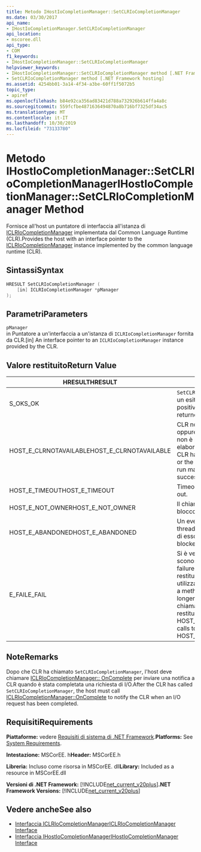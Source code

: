 ```yaml
---
title: Metodo IHostIoCompletionManager::SetCLRIoCompletionManager
ms.date: 03/30/2017
api_name:
- IHostIoCompletionManager.SetCLRIoCompletionManager
api_location:
- mscoree.dll
api_type:
- COM
f1_keywords:
- IHostIoCompletionManager::SetCLRIoCompletionManager
helpviewer_keywords:
- IHostIoCompletionManager::SetCLRIoCompletionManager method [.NET Framework hosting]
- SetCLRIoCompletionManager method [.NET Framework hosting]
ms.assetid: 4254bb01-3a14-4f34-a3be-60ff1f5072b5
topic_type:
- apiref
ms.openlocfilehash: b84e92ca356ad83421d788a732926b614ffa4a8c
ms.sourcegitcommit: 559fcfbe4871636494870a8b716bf7325df34ac5
ms.translationtype: MT
ms.contentlocale: it-IT
ms.lasthandoff: 10/30/2019
ms.locfileid: "73133780"
---
```

# <a name="ihostiocompletionmanagersetclriocompletionmanager-method"></a><span data-ttu-id="45d1d-102">Metodo IHostIoCompletionManager::SetCLRIoCompletionManager</span><span class="sxs-lookup"><span data-stu-id="45d1d-102">IHostIoCompletionManager::SetCLRIoCompletionManager Method</span></span>
<span data-ttu-id="45d1d-103">Fornisce all'host un puntatore di interfaccia all'istanza di [ICLRIoCompletionManager](../../../../docs/framework/unmanaged-api/hosting/iclriocompletionmanager-interface.md) implementata dal Common Language Runtime (CLR).</span><span class="sxs-lookup"><span data-stu-id="45d1d-103">Provides the host with an interface pointer to the [ICLRIoCompletionManager](../../../../docs/framework/unmanaged-api/hosting/iclriocompletionmanager-interface.md) instance implemented by the common language runtime (CLR).</span></span>  
  
## <a name="syntax"></a><span data-ttu-id="45d1d-104">Sintassi</span><span class="sxs-lookup"><span data-stu-id="45d1d-104">Syntax</span></span>  
  
```cpp  
HRESULT SetCLRIoCompletionManager (  
    [in] ICLRIoCompletionManager *pManager  
);  
```  
  
## <a name="parameters"></a><span data-ttu-id="45d1d-105">Parametri</span><span class="sxs-lookup"><span data-stu-id="45d1d-105">Parameters</span></span>  
 `pManager`  
 <span data-ttu-id="45d1d-106">in Puntatore a un'interfaccia a un'istanza di `ICLRIoCompletionManager` fornita da CLR.</span><span class="sxs-lookup"><span data-stu-id="45d1d-106">[in] An interface pointer to an `ICLRIoCompletionManager` instance provided by the CLR.</span></span>  
  
## <a name="return-value"></a><span data-ttu-id="45d1d-107">Valore restituito</span><span class="sxs-lookup"><span data-stu-id="45d1d-107">Return Value</span></span>  
  
|<span data-ttu-id="45d1d-108">HRESULT</span><span class="sxs-lookup"><span data-stu-id="45d1d-108">HRESULT</span></span>|<span data-ttu-id="45d1d-109">Descrizione</span><span class="sxs-lookup"><span data-stu-id="45d1d-109">Description</span></span>|  
|-------------|-----------------|  
|<span data-ttu-id="45d1d-110">S_OK</span><span class="sxs-lookup"><span data-stu-id="45d1d-110">S_OK</span></span>|<span data-ttu-id="45d1d-111">`SetCLRIoCompletionManager` ha restituito un esito positivo.</span><span class="sxs-lookup"><span data-stu-id="45d1d-111">`SetCLRIoCompletionManager` returned successfully.</span></span>|  
|<span data-ttu-id="45d1d-112">HOST_E_CLRNOTAVAILABLE</span><span class="sxs-lookup"><span data-stu-id="45d1d-112">HOST_E_CLRNOTAVAILABLE</span></span>|<span data-ttu-id="45d1d-113">CLR non è stato caricato in un processo oppure CLR si trova in uno stato in cui non è possibile eseguire codice gestito o elaborare la chiamata correttamente.</span><span class="sxs-lookup"><span data-stu-id="45d1d-113">The CLR has not been loaded into a process, or the CLR is in a state in which it cannot run managed code or process the call successfully.</span></span>|  
|<span data-ttu-id="45d1d-114">HOST_E_TIMEOUT</span><span class="sxs-lookup"><span data-stu-id="45d1d-114">HOST_E_TIMEOUT</span></span>|<span data-ttu-id="45d1d-115">Timeout della chiamata.</span><span class="sxs-lookup"><span data-stu-id="45d1d-115">The call timed out.</span></span>|  
|<span data-ttu-id="45d1d-116">HOST_E_NOT_OWNER</span><span class="sxs-lookup"><span data-stu-id="45d1d-116">HOST_E_NOT_OWNER</span></span>|<span data-ttu-id="45d1d-117">Il chiamante non è il proprietario del blocco.</span><span class="sxs-lookup"><span data-stu-id="45d1d-117">The caller does not own the lock.</span></span>|  
|<span data-ttu-id="45d1d-118">HOST_E_ABANDONED</span><span class="sxs-lookup"><span data-stu-id="45d1d-118">HOST_E_ABANDONED</span></span>|<span data-ttu-id="45d1d-119">Un evento è stato annullato mentre un thread bloccato o Fiber era in attesa su di esso.</span><span class="sxs-lookup"><span data-stu-id="45d1d-119">An event was canceled while a blocked thread or fiber was waiting on it.</span></span>|  
|<span data-ttu-id="45d1d-120">E_FAIL</span><span class="sxs-lookup"><span data-stu-id="45d1d-120">E_FAIL</span></span>|<span data-ttu-id="45d1d-121">Si è verificato un errore irreversibile sconosciuto.</span><span class="sxs-lookup"><span data-stu-id="45d1d-121">An unknown catastrophic failure occurred.</span></span> <span data-ttu-id="45d1d-122">Quando un metodo restituisce E_FAIL, CLR non è più utilizzabile all'interno del processo.</span><span class="sxs-lookup"><span data-stu-id="45d1d-122">When a method returns E_FAIL, the CLR is no longer usable within the process.</span></span> <span data-ttu-id="45d1d-123">Le chiamate successive ai metodi di hosting restituiscono HOST_E_CLRNOTAVAILABLE.</span><span class="sxs-lookup"><span data-stu-id="45d1d-123">Subsequent calls to hosting methods return HOST_E_CLRNOTAVAILABLE.</span></span>|  
  
## <a name="remarks"></a><span data-ttu-id="45d1d-124">Note</span><span class="sxs-lookup"><span data-stu-id="45d1d-124">Remarks</span></span>  
 <span data-ttu-id="45d1d-125">Dopo che CLR ha chiamato `SetCLRIoCompletionManager`, l'host deve chiamare [ICLRIoCompletionManager:: OnComplete](../../../../docs/framework/unmanaged-api/hosting/iclriocompletionmanager-oncomplete-method.md) per inviare una notifica a CLR quando è stata completata una richiesta di I/O.</span><span class="sxs-lookup"><span data-stu-id="45d1d-125">After the CLR has called `SetCLRIoCompletionManager`, the host must call [ICLRIoCompletionManager::OnComplete](../../../../docs/framework/unmanaged-api/hosting/iclriocompletionmanager-oncomplete-method.md) to notify the CLR when an I/O request has been completed.</span></span>  
  
## <a name="requirements"></a><span data-ttu-id="45d1d-126">Requisiti</span><span class="sxs-lookup"><span data-stu-id="45d1d-126">Requirements</span></span>  
 <span data-ttu-id="45d1d-127">**Piattaforme:** vedere [Requisiti di sistema di .NET Framework](../../../../docs/framework/get-started/system-requirements.md).</span><span class="sxs-lookup"><span data-stu-id="45d1d-127">**Platforms:** See [System Requirements](../../../../docs/framework/get-started/system-requirements.md).</span></span>  
  
 <span data-ttu-id="45d1d-128">**Intestazione:** MSCorEE. h</span><span class="sxs-lookup"><span data-stu-id="45d1d-128">**Header:** MSCorEE.h</span></span>  
  
 <span data-ttu-id="45d1d-129">**Libreria:** Incluso come risorsa in MSCorEE. dll</span><span class="sxs-lookup"><span data-stu-id="45d1d-129">**Library:** Included as a resource in MSCorEE.dll</span></span>  
  
 <span data-ttu-id="45d1d-130">**Versioni di .NET Framework:** [!INCLUDE[net_current_v20plus](../../../../includes/net-current-v20plus-md.md)]</span><span class="sxs-lookup"><span data-stu-id="45d1d-130">**.NET Framework Versions:** [!INCLUDE[net_current_v20plus](../../../../includes/net-current-v20plus-md.md)]</span></span>  
  
## <a name="see-also"></a><span data-ttu-id="45d1d-131">Vedere anche</span><span class="sxs-lookup"><span data-stu-id="45d1d-131">See also</span></span>

- [<span data-ttu-id="45d1d-132">Interfaccia ICLRIoCompletionManager</span><span class="sxs-lookup"><span data-stu-id="45d1d-132">ICLRIoCompletionManager Interface</span></span>](../../../../docs/framework/unmanaged-api/hosting/iclriocompletionmanager-interface.md)
- [<span data-ttu-id="45d1d-133">Interfaccia IHostIoCompletionManager</span><span class="sxs-lookup"><span data-stu-id="45d1d-133">IHostIoCompletionManager Interface</span></span>](../../../../docs/framework/unmanaged-api/hosting/ihostiocompletionmanager-interface.md)
